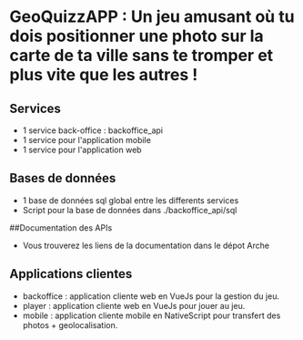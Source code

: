 # GeoQuizzAPP :  Un jeu amusant où tu dois positionner une photo sur la carte de ta ville sans te tromper et plus vite que les autres !

## Services

* 1 service back-office : backoffice_api
* 1 service pour l'application mobile
* 1 service pour l'application web


## Bases de données

* 1 base de données sql global entre les differents services
* Script pour la base de données dans ./backoffice_api/sql

##Documentation des APIs

* Vous trouverez les liens de la documentation dans le dépot Arche


## Applications clientes

* backoffice : application cliente web en VueJs pour la gestion du jeu.
* player : application cliente web en VueJs pour jouer au jeu.
* mobile : application cliente mobile en NativeScript pour transfert des photos + geolocalisation.